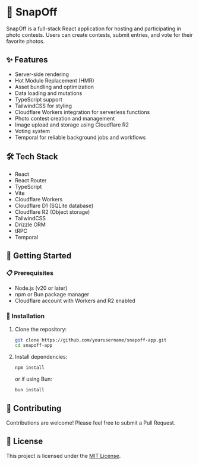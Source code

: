 # 📸 SnapOff

SnapOff is a full-stack React application for hosting and participating in photo contests. Users can create contests, submit entries, and vote for their favorite photos.

## ✨ Features

- Server-side rendering
- Hot Module Replacement (HMR)
- Asset bundling and optimization
- Data loading and mutations
- TypeScript support
- TailwindCSS for styling
- Cloudflare Workers integration for serverless functions
- Photo contest creation and management
- Image upload and storage using Cloudflare R2
- Voting system
- Temporal for reliable background jobs and workflows

## 🛠️ Tech Stack

- React
- React Router
- TypeScript
- Vite
- Cloudflare Workers
- Cloudflare D1 (SQLite database)
- Cloudflare R2 (Object storage)
- TailwindCSS
- Drizzle ORM
- tRPC
- Temporal

## 🚀 Getting Started

### 📋 Prerequisites

- Node.js (v20 or later)
- npm or Bun package manager
- Cloudflare account with Workers and R2 enabled

### 🔧 Installation

1. Clone the repository:

   ```bash
   git clone https://github.com/yourusername/snapoff-app.git
   cd snapoff-app
   ```

2. Install dependencies:
   ```bash
   npm install
   ```
   or if using Bun:
   ```bash
   bun install
   ```

## 🤝 Contributing

Contributions are welcome! Please feel free to submit a Pull Request.

## 📄 License

This project is licensed under the [MIT License](LICENSE).